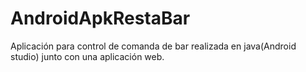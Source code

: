 # AndroidApkRestaBar
Aplicación para control de comanda de bar realizada en java(Android studio) junto con una aplicación web.
